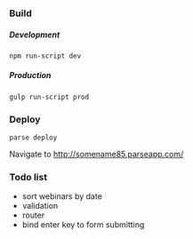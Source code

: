 ### Build
##### Development
`npm run-script dev`
##### Production
`gulp run-script prod`
### Deploy
`parse deploy`

Navigate to http://somename85.parseapp.com/

### Todo list
 - sort webinars by date
 - validation
 - router
 - bind enter key to form submitting